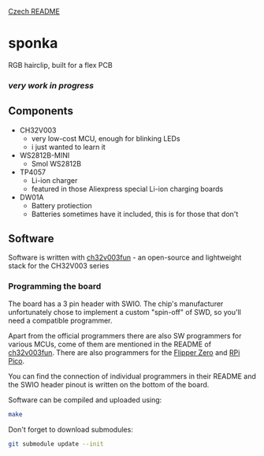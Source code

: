 [Czech README](/README.md)
# sponka
RGB hairclip, built for a flex PCB
### ***very work in progress***
## Components
- CH32V003
	- very low-cost MCU, enough for blinking LEDs
	- i just wanted to learn it
- WS2812B-MINI
	- Smol WS2812B
- TP4057
	- Li-ion charger
	- featured in those Aliexpress special Li-ion charging boards
- DW01A
	- Battery protiection
	- Batteries sometimes have it included, this is for those that don't
## Software
Software is written with [ch32v003fun](https://github.com/cnlohr/ch32v003fun) - an open-source and lightweight stack for the CH32V003 series

### Programming the board
The board has a 3 pin header with SWIO. The chip's manufacturer unfortunately
chose to implement a custom "spin-off" of SWD, so you'll need a compatible programmer.

Apart from the official programmers there are also SW programmers for various MCUs, come of them are mentioned in the README of [ch32v003fun](https://github.com/cnlohr/ch32v003fun).
There are also programmers for the [Flipper Zero](https://github.com/sukvojte/wch_swio_flasher) and [RPi Pico](https://github.com/aappleby/picorvd).

You can find the connection of individual programmers in their README and the SWIO header pinout is written on the bottom of the board.

Software can be compiled and uploaded using:
```bash
make
```
Don't forget to download submodules:
```bash
git submodule update --init
```
